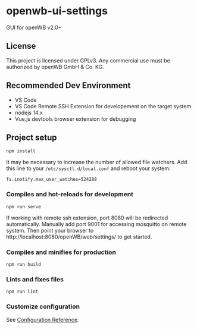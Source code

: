 # openwb-ui-settings
GUI for openWB v2.0+

## License
This project is licensed under GPLv3. Any commercial use must be authorized by openWB GmbH & Co. KG.

## Recommended Dev Environment
- VS Code
- VS Code Remote SSH Extension for developement on the target system
- nodejs 14.x
- Vue.js devtools browser extension for debugging

## Project setup
```
npm install
```
It may be necessary to increase the number of allowed file watchers.
Add this line to your `/etc/sysctl.d/local.conf` and reboot your system:
```
fs.inotify.max_user_watches=524288
```

### Compiles and hot-reloads for development
```
npm run serve
```
If working with remote ssh extension, port 8080 will be redirected automatically.
Manually add port 9001 for accessing mosquitto on remote system.
Then point your browser to http://localhost:8080/openWB/web/settings/ to get started.

### Compiles and minifies for production
```
npm run build
```

### Lints and fixes files
```
npm run lint
```

### Customize configuration
See [Configuration Reference](https://cli.vuejs.org/config/).
